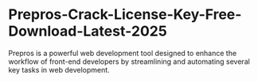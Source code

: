 # Prepros-Crack-License-Key-Free-Download-Latest-2025
Prepros is a powerful web development tool designed to enhance the workflow of front-end developers by streamlining and automating several key tasks in web development.
